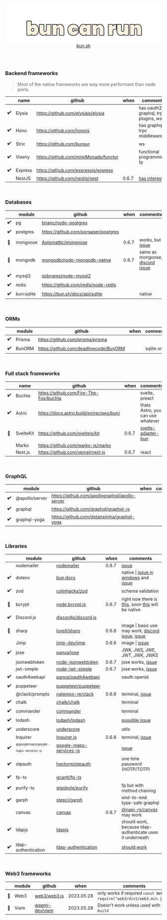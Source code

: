 <a href="https://bun.sh">
<p align="center">
  <img src="https://raw.githubusercontent.com/emastho/bun-can-run/main/bun.svg" alt="Bun logo" /><br/>
  bun.sh
</p>
</a>
<br /><br />

### Backend frameworks
> Most of the native frameworks are *way* more performant than node ports.

||name|github|when|comments|
|--|--|--|--|--|
|✔️| Elysia | https://github.com/elysiajs/elysia | | has oauth2, graphql, trpc plugins, ws
|✔️|Hono|https://github.com/honojs||has graphql, trpc middleware
|✔️|Stric|https://github.com/bunsvr||ws
|✔️|Vixeny|https://github.com/mimiMonads/functor||functional programming, fp
|✔️|Express|https://github.com/expressjs/express|||
||NestJS|https://github.com/nestjs/nest|0.6.7|[has interest](https://github.com/oven-sh/bun/issues/1641)

<br />

### Databases
|| module |  github | when | comments |
|--|--|--|--|--|
|✔️| pg | [brianc/node-postgres](https://github.com/brianc/node-postgres) |
|✔️|postgres|https://github.com/porsager/postgres|
|🔧|mongoose|[Automattic/mongoose](https://github.com/Automattic/mongoose)| 0.6.7 | works, but [issue](https://github.com/oven-sh/bun/issues/3195)
|🔧|mongodb|[mongodb/node-mongodb-native](https://github.com/mongodb/node-mongodb-native)| 0.6.7 | same as mongoose, [discord issue](https://discord.com/channels/876711213126520882/1116019102788636822)
|✔️|mysql2|[sidorares/node-mysql2](https://github.com/sidorares/node-mysql2)|
|✔️|redis|https://github.com/redis/node-redis|
|✔️|bun:sqlite|https://bun.sh/docs/api/sqlite||native

<br />

### ORMs
||module|github|when|comments|
|--|--|--|--|--|
|✔️|Prisma|https://github.com/prisma/prisma|||
|✔️|BunORM|https://github.com/deadlinecode/BunORM||sqlite only

<br />

### Full stack frameworks
||name|github|when|comments|
|--|--|--|--|--|
|✔️|Buchta|https://github.com/Fire-The-Fox/buchta||svelte, preact
|✔️|Astro|https://docs.astro.build/en/recipes/bun/||thats Astro, you can use whatever
|🔧|SvelteKit|https://github.com/sveltejs/kit|0.6.7|[svelte-adapter-bun](https://github.com/gornostay25/svelte-adapter-bun)
||Marko|https://github.com/marko-js/marko|
||Next.js|https://github.com/vercel/next.js|0.6.7|react

<br />

### GraphQL
||module|github|when|comments|
|--|--|--|--|--|
|✔️|@apollo/server|https://github.com/apollographql/apollo-server|
|✔️|graphql|https://github.com/graphql/graphql-js|
|✔️|graphql-yoga|https://github.com/dotansimha/graphql-yoga|

<br />

### Libraries
|| module |  github | when | comments |
|--|--|--|--|--|
||nodemailer|[nodemailer](https://github.com/nodemailer/nodemailer)|0.6.7|[issue](https://github.com/oven-sh/bun/issues/3003)
|✔️|dotenv|[bun docs](https://bun.sh/docs/cli/run#environment-variables)||native \| [issue in windows](https://github.com/oven-sh/bun/issues/3042) and [issue](https://github.com/oven-sh/bun/issues/2823)
|✔️|zod|[colinhacks/zod](https://github.com/colinhacks/zod)||schema validation
|🔧|bcrypt|[node.bcrypt.js](https://github.com/kelektiv/node.bcrypt.js)|0.6.7|right now there is [this](https://bun.sh/docs/api/hashing), soon [this](https://github.com/oven-sh/bun/pull/3204) will be native
|✔️| Discord.js | [discordjs/discord.js](https://github.com/discordjs/discord.js) | | |
|🔧|sharp|[lovell/sharp](https://github.com/lovell/sharp)|0.6.8|image \| basic use may work, [discord issue](https://discord.com/channels/876711213126520882/1113918029097603233), [issue](https://github.com/oven-sh/bun/issues/3218)
||Jimp|[jimp-dev/jimp](https://github.com/jimp-dev/jimp)|0.6.6|image \| [issue](https://github.com/oven-sh/bun/issues/3122)
|✔️|jose|[panva/jose](https://github.com/panva/jose)||JWA, JWS, JWE, JWT, JWK, JWKS|
||jsonwebtoken|[node-jsonwebtoken](https://github.com/auth0/node-jsonwebtoken)|0.6.7|jose works, [issue](https://github.com/oven-sh/bun/issues/1454)|
||jwt-simple|[node-jwt-simple](https://github.com/hokaccha/node-jwt-simple)|0.6.7|jose works, [issue](https://github.com/oven-sh/bun/issues/1454)|
|✔️|oauth4webapi|[panva/oauth4webapi](https://github.com/panva/oauth4webapi)||oauth openid
|✔️|puppeteer|[puppeteer/puppeteer](https://github.com/puppeteer/puppeteer/)|
||@clack/prompts|[natemoo-re/clack](https://github.com/natemoo-re/clack)|0.6.6|terminal, [issue](https://github.com/oven-sh/bun/issues/3099)
|✔️|chalk|[chalk/chalk](https://github.com/chalk/chalk)||terminal
|✔️|commander|[commander](https://github.com/tj/commander.js)||terminal
|✔️|lodash|[lodash/lodash](https://github.com/lodash/lodash)||[possible issue](https://github.com/oven-sh/bun/issues/3224)|utils
|✔️|underscore|[underscore](https://github.com/jashkenas/underscore/)||utils
||Inquirer|[Inquirer.js](https://github.com/SBoudrias/Inquirer.js)|0.6.8|terminal, [issue](https://github.com/oven-sh/bun/issues/3205)
|✔️|<sub><sup>@googlemaps/google-maps-services-js</sup></sub>|[google-maps-services-js](https://github.com/googlemaps/google-maps-services-js)||[issue](https://github.com/oven-sh/bun/issues/3211)
|✔️|otpauth|[hectorm/otpauth](https://github.com/hectorm/otpauth)||one time password (HOTP/TOTP)
|✔️| fp-ts | [gcanti/fp-ts](https://github.com/gcanti/fp-ts) ||
|✔️|purify-ts|[gigobyte/purify](https://github.com/gigobyte/purify)||fp but with method chaining|
|✔️|garph|[stepci/garph](https://github.com/stepci/garph)||end-to-end type-safe graphql
||canvas|[canvas](https://github.com/Automattic/node-canvas)|0.6.7|[@napi-rs/canvas](https://github.com/Brooooooklyn/canvas) may work
|✔️|ldapjs|[ldapjs](https://github.com/ldapjs/node-ldapjs)||should work, because ldap-authenticate uses it underneath|
|✔️|ldap-authentication|[ldap-authentication](https://github.com/shaozi/ldap-authentication)||[should work](https://github.com/oven-sh/bun/issues/3199)

<br />

### Web3 frameworks
|| module |  github | when | comments |
|--|--|--|--|--|
|🔧| Web3 | [web3/web3.js](https://github.com/web3/web3.js) |2023.05.28| only works if required `const Web3 = require("web3/dist/web3.min.js");`
|🔧| Viem | [wagmi-dev/viem](https://github.com/wagmi-dev/viem) |2023.05.28| Doesn't work unless used with `bun build`
